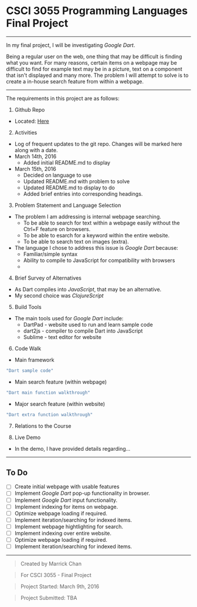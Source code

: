 # CSCI 3055 Programming Languages Final Project

***

In my final project, I will be investigating _Google Dart_. 

Being a regular user on the web, one thing that may be difficult is finding what you want. For many reasons, certain items on a webpage may be difficult to find for example text may be in a picture, text on a component that isn't displayed and many more. The problem I will attempt to solve is to create a in-house search feature from within a webpage. 

***

The requirements in this project are as follows:

1. Github Repo
  * Located: [Here](http://github.com/marrickchan/csci3055-finalproject "CSCI 3055 Final Project")

2. Activities
  * Log of frequent updates to the git repo. Changes will be marked here along with a date.
  * March 14th, 2016 
    * Added initial README.md to display 
  * March 15th, 2016 
    * Decided on language to use
    * Updated README.md with problem to solve
    * Updated README.md to display to do
    * Added brief entries into corresponding headings. 

3. Problem Statement and Language Selection
  * The problem I am addressing is internal webpage searching. 
    * To be able to search for text within a webpage easily without the Ctrl+F feature on browsers.
    * To be able to esarch for a keyword within the entire website. 
    * To be able to search text on images (extra).
  * The language I chose to address this issue is _Google Dart_ because:
    * Familiar/simple syntax
    * Ability to compile to JavaScript for compatibility with browsers
    * 

4. Brief Survey of Alternatives
  * As Dart compiles into _JavaScript_, that may be an alternative.
  * My second choice was _ClojureScript_

5. Build Tools
  * The main tools used for _Google Dart_ include:
    * DartPad - website used to run and learn sample code
    * dart2js - compiler to compile Dart into JavaScript
    * Sublime - text editor for website

6. Code Walk
  * Main framework

  ```Dart
  "Dart sample code"
  ```

  * Main search feature (within webpage)

  ```Dart
  "Dart main function walkthrough"
  ```

  * Major search feature (within website)
  ```Dart
  "Dart extra function walkthrough"
  ```

7. Relations to the Course

8. Live Demo
  * In the demo, I have provided details regarding...

***

## To Do

- [ ] Create initial webpage with usable features
- [ ] Implement _Google Dart_ pop-up functionality in browser.
- [ ] Implement _Google Dart_ input functionality.
- [ ] Implement indexing for items on webpage.
- [ ] Optimize webpage loading if required.
- [ ] Implement iteration/searching for indexed items.
- [ ] Implement webpage hightlighting for search.
- [ ] Implement indexing over entire website.
- [ ] Optimize webpage loading if required.
- [ ] Implement iteration/searching for indexed items.

***


> Created by Marrick Chan

> For CSCI 3055 - Final Project

> Project Started: March 9th, 2016

> Project Submitted: TBA
